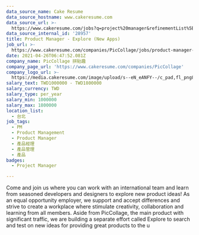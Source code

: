 ```yaml
---
data_source_name: Cake Resume
data_source_hostname: www.cakeresume.com
data_source_url: >-
  https://www.cakeresume.com/jobs?q=project%20manager&refinementList%5Blang_name%5D%5B0%5D=English&refinementList%5Bsalary_type%5D=per_year&range%5Bsalary_range%5D%5Bmin%5D=1000000&page=2
data_source_internal_id: '28957'
title: Product Manager - Explore (New Apps)
job_url: >-
  https://www.cakeresume.com/companies/PicCollage/jobs/product-manager-explore-newapps
date: 2021-04-26T06:47:52.081Z
company_name: PicCollage 拼貼趣
company_page_url: 'https://www.cakeresume.com/companies/PicCollage'
company_logo_url: >-
  https://media.cakeresume.com/image/upload/s--eN_eANFY--/c_pad,fl_png8,h_200,w_200/v1621493162/xqrmjh6pbfnn4asectnl.png
salary_text: TWD1000000 - TWD1800000
salary_currency: TWD
salary_type: per_year
salary_min: 1000000
salary_max: 1800000
location_list:
  - 台北
job_tags:
  - PM
  - Product Management
  - Product Manager
  - 產品經理
  - 產品管理
  - 產品
badges:
  - Project Manager

---
```


Come and join us where you can work with an international team and learn from seasoned developers and designers to explore new product ideas! As an equal opportunity employer, we support and accept differences and strive to create a workplace where stimulate creativity, collaboration and learning from all members. Aside from PicCollage, the main product with significant traffic, we are building a separate effort called Explore to search and test on new ideas for providing great products to the u